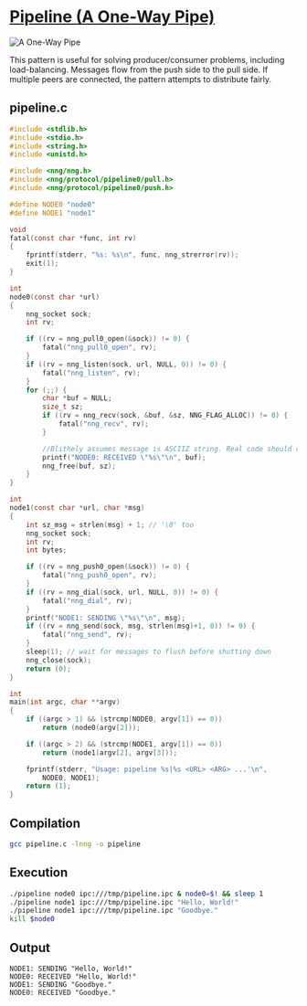# [Pipeline (A One-Way Pipe)](https://nanomsg.org/gettingstarted/nng/pipeline.html)

![A One-Way Pipe](https://nanomsg.org/gettingstarted/pipeline.png)

This pattern is useful for solving producer/consumer problems, including load-balancing. Messages flow from the push side to the pull side. If multiple peers are connected, the pattern attempts to distribute fairly.

## pipeline.c

```c
#include <stdlib.h>
#include <stdio.h>
#include <string.h>
#include <unistd.h>

#include <nng/nng.h>
#include <nng/protocol/pipeline0/pull.h>
#include <nng/protocol/pipeline0/push.h>

#define NODE0 "node0"
#define NODE1 "node1"

void
fatal(const char *func, int rv)
{
    fprintf(stderr, "%s: %s\n", func, nng_strerror(rv));
    exit(1);
}

int
node0(const char *url)
{
    nng_socket sock;
    int rv;

    if ((rv = nng_pull0_open(&sock)) != 0) {
        fatal("nng_pull0_open", rv);
    }
    if ((rv = nng_listen(sock, url, NULL, 0)) != 0) {
        fatal("nng_listen", rv);
    }
    for (;;) {
        char *buf = NULL;
        size_t sz;
        if ((rv = nng_recv(sock, &buf, &sz, NNG_FLAG_ALLOC)) != 0) {
            fatal("nng_recv", rv);
        }

        //Blithely assumes message is ASCIIZ string. Real code should check it.
        printf("NODE0: RECEIVED \"%s\"\n", buf); 
        nng_free(buf, sz);
    }
}

int
node1(const char *url, char *msg)
{
    int sz_msg = strlen(msg) + 1; // '\0' too
    nng_socket sock;
    int rv;
    int bytes;

    if ((rv = nng_push0_open(&sock)) != 0) {
        fatal("nng_push0_open", rv);
    }
    if ((rv = nng_dial(sock, url, NULL, 0)) != 0) {
        fatal("nng_dial", rv);
    }
    printf("NODE1: SENDING \"%s\"\n", msg);
    if ((rv = nng_send(sock, msg, strlen(msg)+1, 0)) != 0) {
        fatal("nng_send", rv);
    }
    sleep(1); // wait for messages to flush before shutting down
    nng_close(sock);
    return (0);
}

int
main(int argc, char **argv)
{
    if ((argc > 1) && (strcmp(NODE0, argv[1]) == 0))
        return (node0(argv[2]));

    if ((argc > 2) && (strcmp(NODE1, argv[1]) == 0))
        return (node1(argv[2], argv[3]));

    fprintf(stderr, "Usage: pipeline %s|%s <URL> <ARG> ...'\n",
        NODE0, NODE1);
    return (1);
}
```

## Compilation

```bash
gcc pipeline.c -lnng -o pipeline
```

## Execution

```bash
./pipeline node0 ipc:///tmp/pipeline.ipc & node0=$! && sleep 1
./pipeline node1 ipc:///tmp/pipeline.ipc "Hello, World!"
./pipeline node1 ipc:///tmp/pipeline.ipc "Goodbye."
kill $node0
```

## Output

```
NODE1: SENDING "Hello, World!"
NODE0: RECEIVED "Hello, World!"
NODE1: SENDING "Goodbye."
NODE0: RECEIVED "Goodbye."
```
